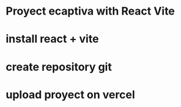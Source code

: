 # Proyect ecaptiva with React Vite

# install react + vite
# create repository git
# upload proyect on vercel 
